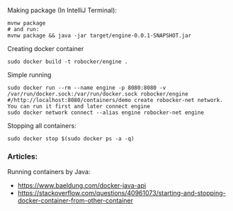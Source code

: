 Making package (In IntelliJ Terminal):
```
mvnw package
# and run:
mvnw package && java -jar target/engine-0.0.1-SNAPSHOT.jar
```

Creating docker container
```
sudo docker build -t robocker/engine .
```

Simple running
```
sudo docker run --rm --name engine -p 8080:8080 -v /var/run/docker.sock:/var/run/docker.sock robocker/engine
#/http://localhost:8080/containers/demo create robocker-net network. You can run it first and later connect engine
sudo docker network connect --alias engine robocker-net engine
```

Stopping all containers:
```
sudo docker stop $(sudo docker ps -a -q)
```

### Articles: ###

Running containers by Java:
  * https://www.baeldung.com/docker-java-api
  * https://stackoverflow.com/questions/40961073/starting-and-stopping-docker-container-from-other-container
